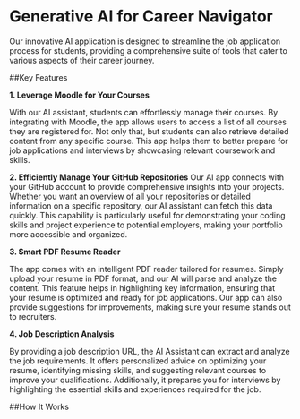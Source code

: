 # Generative AI for Career Navigator
Our innovative AI application is designed to streamline the job application process for students, providing a comprehensive suite of tools that cater to various aspects of their career journey.

##Key Features

**1. Leverage Moodle for Your Courses**

With our AI assistant, students can effortlessly manage their courses. By integrating with Moodle, the app allows users to access a list of all courses they are registered for. Not only that, but students can also retrieve detailed content from any specific course. This app helps them to better prepare for job applications and interviews by showcasing relevant coursework and skills.

**2. Efficiently Manage Your GitHub Repositories**
Our AI app connects with your GitHub account to provide comprehensive insights into your projects. Whether you want an overview of all your repositories or detailed information on a specific repository, our AI assistant can fetch this data quickly. This capability is particularly useful for demonstrating your coding skills and project experience to potential employers, making your portfolio more accessible and organized.

**3. Smart PDF Resume Reader**

The app comes with an intelligent PDF reader tailored for resumes. Simply upload your resume in PDF format, and our AI will parse and analyze the content. This feature helps in highlighting key information, ensuring that your resume is optimized and ready for job applications. Our app can also provide suggestions for improvements, making sure your resume stands out to recruiters.

**4. Job Description Analysis**

By providing a job description URL, the AI Assistant can extract and analyze the job requirements. It offers personalized advice on optimizing your resume, identifying missing skills, and suggesting relevant courses to improve your qualifications. Additionally, it prepares you for interviews by highlighting the essential skills and experiences required for the job.

##How It Works
